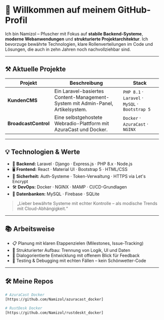 # 👋 Willkommen auf meinem GitHub-Profil

Ich bin Namizol – Pfuscher mit Fokus auf **stabile Backend-Systeme**, **moderne Webanwendungen** und **strukturierte Projektarchitektur**. Ich bevorzuge bewährte Technologien, klare Rollenverteilungen im Code und Lösungen, die auch in zehn Jahren noch nachvollziehbar sind.

---

## ⚒️ Aktuelle Projekte

| Projekt | Beschreibung | Stack |
|--------|--------------|-------|
| **KundenCMS** | Ein Laravel-basiertes Content-Management-System mit Admin-Panel, Artikelsystem. | `PHP 8.1` · `Laravel` · `MySQL` · `Bootstrap 5` |
| **BroadcastControl** | Eine selbstgehostete Webradio-Plattform mit AzuraCast und Docker. | `Docker` · `AzuraCast` · `NGINX` |

---

## 💡 Technologien & Werte

- 🧱 **Backend:** Laravel · Django · Express.js · PHP 8.x · Node.js
- 🖥️ **Frontend:** React · Material UI · Bootstrap 5 · HTML/CSS
- 🔐 **Sicherheit:** Auth-Systeme · Token-Verwaltung · HTTPS via Let's Encrypt
- 🛠️ **DevOps:** Docker · NGINX · MAMP · CI/CD-Grundlagen
- 💾 **Datenbanken:** MySQL · Firebase · SQLite

> „Lieber bewährte Systeme mit echter Kontrolle – als modische Trends mit Cloud-Abhängigkeit.“

---

## 📚 Arbeitsweise

- 📋 Planung mit klaren Etappenzielen (Milestones, Issue-Tracking)
- 🧭 Strukturierter Aufbau: Trennung von Logik, UI und Daten
- 💬 Dialogorientierte Entwicklung mit offenem Blick für Feedback
- 🧪 Testing & Debugging mit echten Fällen – kein Schönwetter-Code

---

## 🛠️ Meine Repos

```bash
# AzuraCast Docker
[https://github.com/Namizol/azuracast_docker]

# RustDesk Docker
[https://github.com/Namizol/rustdeskt_docker]

